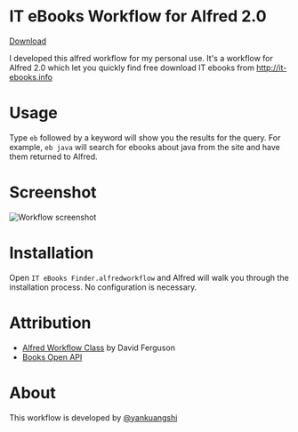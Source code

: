 IT eBooks Workflow for Alfred 2.0
======
[Download](https://github.com/yankuangshi/alfred-it-ebooks-workflow/blob/master/IT%20eBooks%20Finder.alfredworkflow?raw=true)

I developed this alfred workflow for my personal use. It's a workflow for Alfred 2.0 which let you quickly find free download IT ebooks from http://it-ebooks.info

Usage
======
Type `eb` followed by a keyword will show you the results for the query.
For example, `eb java` will search for ebooks about java from the site and have them returned to Alfred.

Screenshot
======
![Workflow screenshot](https://raw.github.com/yankuangshi/alfred-it-ebooks-workflow/master/screenshot.png)

Installation
======
Open `IT eBooks Finder.alfredworkflow` and Alfred will walk you through the installation process. No configuration is necessary.

Attribution
======
- [Alfred Workflow Class](http://dferg.us/workflows-class/) by David Ferguson
- [Books Open API](http://it-ebooks-api.info/)

About
======
This workflow is developed by [@yankuangshi](mailto:yankuangshi@gmail.com?Subject=alfred-it-ebooks-workflow)